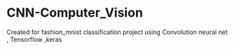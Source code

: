# CNN-Computer_Vision
Created for fashion_mnist classification project using Convolution neural net , Tensorflow ,keras 

